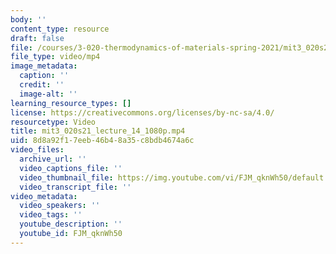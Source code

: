 ```yaml
---
body: ''
content_type: resource
draft: false
file: /courses/3-020-thermodynamics-of-materials-spring-2021/mit3_020s21_lecture_14_1080p_360p_16_9.mp4
file_type: video/mp4
image_metadata:
  caption: ''
  credit: ''
  image-alt: ''
learning_resource_types: []
license: https://creativecommons.org/licenses/by-nc-sa/4.0/
resourcetype: Video
title: mit3_020s21_lecture_14_1080p.mp4
uid: 8d8a92f1-7eeb-46b4-8a35-c8bdb4674a6c
video_files:
  archive_url: ''
  video_captions_file: ''
  video_thumbnail_file: https://img.youtube.com/vi/FJM_qknWh50/default.jpg
  video_transcript_file: ''
video_metadata:
  video_speakers: ''
  video_tags: ''
  youtube_description: ''
  youtube_id: FJM_qknWh50
---
```

